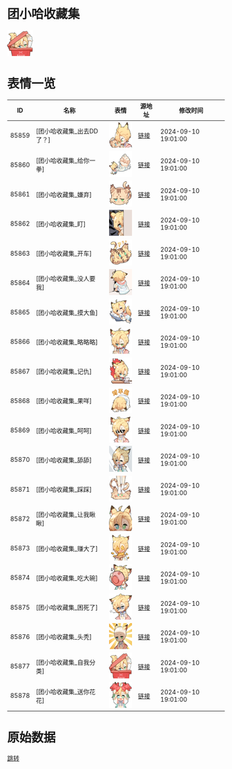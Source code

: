# 团小哈收藏集

<img src="./cover.png" height="60" alt="cover" />

# 表情一览

|ID|名称|表情|源地址|修改时间|
|----|----|----|----|----|
|85859|[团小哈收藏集_出去DD了？]|<img src="./pic/085859_%5B团小哈收藏集_出去DD了？%5D.png" height="60" alt="出去DD了？"/>|[链接](https://i0.hdslb.com/bfs/garb/f55ca77a6a0007d48ab0d9d31098dca1a0f218ef.png)|2024-09-10 19:01:00|
|85860|[团小哈收藏集_给你一拳]|<img src="./pic/085860_%5B团小哈收藏集_给你一拳%5D.png" height="60" alt="给你一拳"/>|[链接](https://i0.hdslb.com/bfs/garb/b0f67d4ac4dca11b713c67256875711ac0d746ce.png)|2024-09-10 19:01:00|
|85861|[团小哈收藏集_嫌弃]|<img src="./pic/085861_%5B团小哈收藏集_嫌弃%5D.png" height="60" alt="嫌弃"/>|[链接](https://i0.hdslb.com/bfs/garb/15951e5ed48e304eff7bcd4ee8c9f8395ddaedae.png)|2024-09-10 19:01:00|
|85862|[团小哈收藏集_盯]|<img src="./pic/085862_%5B团小哈收藏集_盯%5D.png" height="60" alt="盯"/>|[链接](https://i0.hdslb.com/bfs/garb/541d468c76a47cd4f55905e38a61263c6724e681.png)|2024-09-10 19:01:00|
|85863|[团小哈收藏集_开车]|<img src="./pic/085863_%5B团小哈收藏集_开车%5D.png" height="60" alt="开车"/>|[链接](https://i0.hdslb.com/bfs/garb/bafcd87c02bb57f7e96ca35a8df79d7b90a30510.png)|2024-09-10 19:01:00|
|85864|[团小哈收藏集_没人要我]|<img src="./pic/085864_%5B团小哈收藏集_没人要我%5D.png" height="60" alt="没人要我"/>|[链接](https://i0.hdslb.com/bfs/garb/110fd2a652eff6b7ca983bc9738eed7c3ec99a6d.png)|2024-09-10 19:01:00|
|85865|[团小哈收藏集_摸大鱼]|<img src="./pic/085865_%5B团小哈收藏集_摸大鱼%5D.png" height="60" alt="摸大鱼"/>|[链接](https://i0.hdslb.com/bfs/garb/475417eb60021ad1b57659f43eb06975ef04bc54.png)|2024-09-10 19:01:00|
|85866|[团小哈收藏集_略略略]|<img src="./pic/085866_%5B团小哈收藏集_略略略%5D.png" height="60" alt="略略略"/>|[链接](https://i0.hdslb.com/bfs/garb/0ac0eecf568fe7ff3a00259bf578a454ff547883.png)|2024-09-10 19:01:00|
|85867|[团小哈收藏集_记仇]|<img src="./pic/085867_%5B团小哈收藏集_记仇%5D.png" height="60" alt="记仇"/>|[链接](https://i0.hdslb.com/bfs/garb/6d9e444af2bd84186a0edf249d672336d038f3bb.png)|2024-09-10 19:01:00|
|85868|[团小哈收藏集_果咩]|<img src="./pic/085868_%5B团小哈收藏集_果咩%5D.png" height="60" alt="果咩"/>|[链接](https://i0.hdslb.com/bfs/garb/9e443acd44d88dbb769fcf2d48a9e8c1fd50c0f7.png)|2024-09-10 19:01:00|
|85869|[团小哈收藏集_呵呵]|<img src="./pic/085869_%5B团小哈收藏集_呵呵%5D.png" height="60" alt="呵呵"/>|[链接](https://i0.hdslb.com/bfs/garb/88b64ce6b97bf2e095df1b85d3cc012ee1e2f063.png)|2024-09-10 19:01:00|
|85870|[团小哈收藏集_舔舔]|<img src="./pic/085870_%5B团小哈收藏集_舔舔%5D.png" height="60" alt="舔舔"/>|[链接](https://i0.hdslb.com/bfs/garb/eb8d44a3f73b8e35200f71faad5f9acfe665be3b.png)|2024-09-10 19:01:00|
|85871|[团小哈收藏集_踩踩]|<img src="./pic/085871_%5B团小哈收藏集_踩踩%5D.png" height="60" alt="踩踩"/>|[链接](https://i0.hdslb.com/bfs/garb/5bea4b2c8677ab11d52c749232d3d2bb3f71d2ed.png)|2024-09-10 19:01:00|
|85872|[团小哈收藏集_让我瞅瞅]|<img src="./pic/085872_%5B团小哈收藏集_让我瞅瞅%5D.png" height="60" alt="让我瞅瞅"/>|[链接](https://i0.hdslb.com/bfs/garb/de592dedd462866d0fdf07a82cd219786c802a76.png)|2024-09-10 19:01:00|
|85873|[团小哈收藏集_赚大了]|<img src="./pic/085873_%5B团小哈收藏集_赚大了%5D.png" height="60" alt="赚大了"/>|[链接](https://i0.hdslb.com/bfs/garb/1901a11225c7567cdaa3de5761b3ae55dbf925be.png)|2024-09-10 19:01:00|
|85874|[团小哈收藏集_吃大碗]|<img src="./pic/085874_%5B团小哈收藏集_吃大碗%5D.png" height="60" alt="吃大碗"/>|[链接](https://i0.hdslb.com/bfs/garb/401bd5e75af02ff59742f35e03c837b87646b109.png)|2024-09-10 19:01:00|
|85875|[团小哈收藏集_困死了]|<img src="./pic/085875_%5B团小哈收藏集_困死了%5D.png" height="60" alt="困死了"/>|[链接](https://i0.hdslb.com/bfs/garb/60c84624078d97fe098727ed47364ff8ae503f87.png)|2024-09-10 19:01:00|
|85876|[团小哈收藏集_头秃]|<img src="./pic/085876_%5B团小哈收藏集_头秃%5D.png" height="60" alt="头秃"/>|[链接](https://i0.hdslb.com/bfs/garb/b9c398034b202331dba72196b444f3f85074e3bb.png)|2024-09-10 19:01:00|
|85877|[团小哈收藏集_自我分类]|<img src="./pic/085877_%5B团小哈收藏集_自我分类%5D.png" height="60" alt="自我分类"/>|[链接](https://i0.hdslb.com/bfs/garb/fd9b7585325418b577f0ebdeb08ecbaee4bb60b1.png)|2024-09-10 19:01:00|
|85878|[团小哈收藏集_送你花花]|<img src="./pic/085878_%5B团小哈收藏集_送你花花%5D.png" height="60" alt="送你花花"/>|[链接](https://i0.hdslb.com/bfs/garb/d56ecb8eea98e2a33f97140d1cddcf9eda915d80.png)|2024-09-10 19:01:00|

# 原始数据

[跳转](./raw.json)

